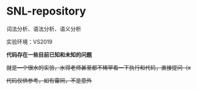 # SNL-repository
词法分析、语法分析、语义分析

实验环境：VS2019

**代码存在一些目前已知和未知的问题**

~~就是一个很水的实验，水得老师甚至都不稀罕看一下执行和代码，直接提问（x~~

~~代码仅供参考，如有雷同，不是意外~~
